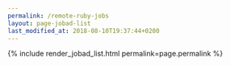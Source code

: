 ```yaml
---
permalink: /remote-ruby-jobs
layout: page-jobad-list
last_modified_at: 2018-08-10T19:37:44+0200
---
```

{% include render_jobad_list.html permalink=page.permalink %}
